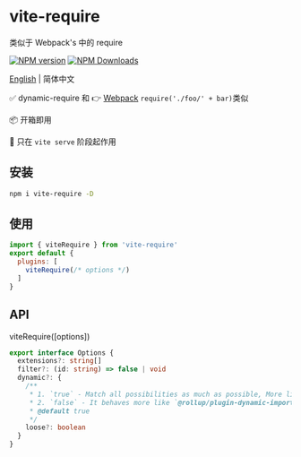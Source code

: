 # vite-require

类似于 Webpack's 中的 require

[![NPM version](https://img.shields.io/npm/v/vite-require.svg)](https://npmjs.org/package/vite-require)
[![NPM Downloads](https://img.shields.io/npm/dm/vite-require.svg?style=flat)](https://npmjs.org/package/vite-require)

[English](https://github.com/vite-plugin/vite-require#readme) | 简体中文

✅ dynamic-require 和 👉 [Webpack](https://webpack.js.org/guides/dependency-management/#require-with-expression) `require('./foo/' + bar)`类似

📦 开箱即用

🔨 只在 `vite serve` 阶段起作用 


## 安装

```bash
npm i vite-require -D
```

## 使用

```js
import { viteRequire } from 'vite-require'
export default {
  plugins: [
    viteRequire(/* options */)
  ]
}
```

## API

viteRequire([options])

```ts
export interface Options {
  extensions?: string[]
  filter?: (id: string) => false | void
  dynamic?: {
    /**
     * 1. `true` - Match all possibilities as much as possible, More like `webpack`
     * 2. `false` - It behaves more like `@rollup/plugin-dynamic-import-vars`
     * @default true
     */
    loose?: boolean
  }
}
```

